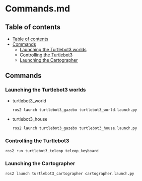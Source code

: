 # Commands.md

## Table of contents
- [Table of contents](#table-of-contents)
- [Commands](#commands)
    - [Launching the Turtlebot3 worlds](#launching-the-turtlebot3-worlds)
    - [Controlling the Turtlebot3](#controlling-the-turtlebot3)
    - [Launching the Cartographer](#launching-the-cartographer)

## Commands
### Launching the Turtlebot3 worlds
- turtlebot3_world
    ```
    ros2 launch turtlebot3_gazebo turtlebot3_world.launch.py
    ```
- turtlebot3_house
    ```
    ros2 launch turtlebot3_gazebo turtlebot3_house.launch.py
    ```

### Controlling the Turtlebot3
```
ros2 run turtlebot3_teleop teleop_keyboard
```

### Launching the Cartographer
```
ros2 launch turtlebot3_cartographer cartographer.launch.py
```